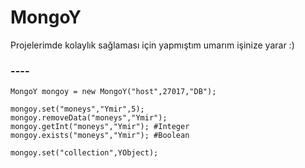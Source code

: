 # MongoY
Projelerimde kolaylık sağlaması için yapmıştım umarım işinize yarar :)

### ----

```
MongoY mongoy = new MongoY("host",27017,"DB");

mongoy.set("moneys","Ymir",5);
mongoy.removeData("moneys","Ymir");
mongoy.getInt("moneys","Ymir"); #Integer
mongoy.exists("moneys","Ymir"); #Boolean
```
```
mongoy.set("collection",YObject);
```
